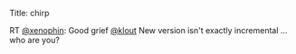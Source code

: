 Title: chirp

RT <a href="http://twitter.com/xenophin">@xenophin</a>: Good grief <a href="http://twitter.com/klout">@klout</a>   New version isn't exactly incremental ... who are you?
